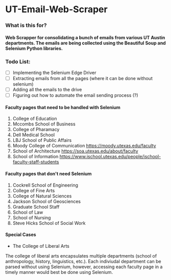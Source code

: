 # UT-Email-Web-Scraper
### What is this for?

#### Web Scrapper for consolidating a bunch of emails from various UT Austin departments. The emails are being collected using the Beautiful Soup and Selenium Python libraries. 

### Todo List: 

-[ ] Implementing the Selenium Edge Driver 
-[ ] Extracting emails from all the pages (where it can be done without selenium)
-[ ] Adding all the emails to the drive
-[ ] Figuring out how to automate the email sending process (?)

#### Faculty pages that need to be handled with Selenium

1. College of Education
2. Mccombs School of Business 
3. College of Pharamacy
4. Dell Medical School
5. LBJ School of Public Affairs
6. Moody College of Communication https://moody.utexas.edu/faculty
7. School of Architecture https://soa.utexas.edu/about/faculty
8. School of Information https://www.ischool.utexas.edu/people/ischool-faculty-staff-students

#### Faculty pages that don't need Selenium

1. Cockrell School of Engineering
2. College of Fine Arts
3. College of Natural Sciences
4. Jackson School of Geosciences
5. Graduate School Staff
6. School of Law
7. School of Nursing
8. Steve Hicks School of Social Work

#### Special Cases

- The College of Liberal Arts

The college of liberal arts encapsulates multiple departments (school of anthropology, history, linguistics, etc.). Each indiviudal department can be 
parsed without using Selenium, however, accessing each faculty page in a timely manner would best be done using Selenium.




